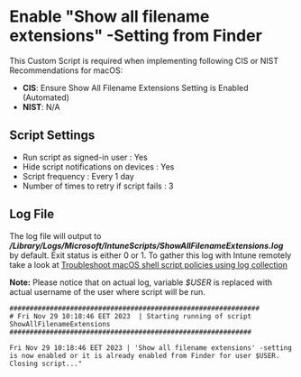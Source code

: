 # Enable "Show all filename extensions" -Setting from Finder
This Custom Script is required when implementing following CIS or NIST Recommendations for macOS: 
- **CIS**: Ensure Show All Filename Extensions Setting is Enabled (Automated)
- **NIST**: N/A

## Script Settings

- Run script as signed-in user : Yes
- Hide script notifications on devices : Yes
- Script frequency : Every 1 day
- Number of times to retry if script fails : 3

## Log File

The log file will output to ***/Library/Logs/Microsoft/IntuneScripts/ShowAllFilenameExtensions.log*** by default. Exit status is either 0 or 1. To gather this log with Intune remotely take a look at  [Troubleshoot macOS shell script policies using log collection](https://docs.microsoft.com/en-us/mem/intune/apps/macos-shell-scripts#troubleshoot-macos-shell-script-policies-using-log-collection)

**Note:** Please notice that on actual log, variable *$USER* is replaced with actual username of the user where script will be run.

```
##############################################################
# Fri Nov 29 10:18:46 EET 2023  | Starting running of script ShowAllFilenameExtensions
############################################################

Fri Nov 29 10:18:46 EET 2023 | 'Show all filename extensions' -setting is now enabled or it is already enabled from Finder for user $USER. Closing script..."
```
